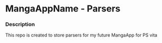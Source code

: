# MangaAppName - Parsers
### Description
This repo is created to store parsers for my future MangaApp for PS vita
